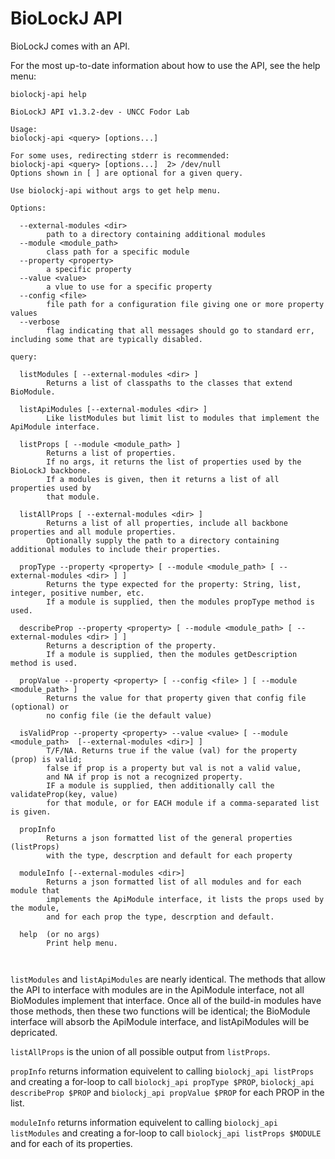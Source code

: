 # BioLockJ API                                      
                                      
BioLockJ comes with an API.                                      
                                      
For the most up-to-date information about how to use the API, see the help menu:                                      
                   
                   
`biolockj-api help`                   
                   
```                   
BioLockJ API v1.3.2-dev - UNCC Fodor Lab                   
                   
Usage:                   
biolockj-api <query> [options...]                   
                   
For some uses, redirecting stderr is recommended:                   
biolockj-api <query> [options...]  2> /dev/null                   
Options shown in [ ] are optional for a given query.                   
                   
Use biolockj-api without args to get help menu.                   
                   
Options:                   
                   
  --external-modules <dir>                   
        path to a directory containing additional modules                   
  --module <module_path>                   
        class path for a specific module                   
  --property <property>                   
        a specific property                   
  --value <value>                   
        a vlue to use for a specific property                   
  --config <file>                   
        file path for a configuration file giving one or more property values                   
  --verbose                   
        flag indicating that all messages should go to standard err, including some that are typically disabled.                   
                   
query:                   
                   
  listModules [ --external-modules <dir> ]                   
        Returns a list of classpaths to the classes that extend BioModule.                   
                   
  listApiModules [--external-modules <dir> ]                   
        Like listModules but limit list to modules that implement the ApiModule interface.                   
                   
  listProps [ --module <module_path> ]                   
        Returns a list of properties.                   
        If no args, it returns the list of properties used by the BioLockJ backbone.                   
        If a modules is given, then it returns a list of all properties used by                   
        that module.                   
                   
  listAllProps [ --external-modules <dir> ]                   
        Returns a list of all properties, include all backbone properties and all module properties.                   
        Optionally supply the path to a directory containing additional modules to include their properties.                   
                   
  propType --property <property> [ --module <module_path> [ --external-modules <dir> ] ]                   
        Returns the type expected for the property: String, list, integer, positive number, etc.                   
        If a module is supplied, then the modules propType method is used.                   
                   
  describeProp --property <property> [ --module <module_path> [ --external-modules <dir> ] ]                   
        Returns a description of the property.                   
        If a module is supplied, then the modules getDescription method is used.                   
                   
  propValue --property <property> [ --config <file> ] [ --module <module_path> ]                   
        Returns the value for that property given that config file (optional) or                    
        no config file (ie the default value)                   
                   
  isValidProp --property <property> --value <value> [ --module <module_path>  [--external-modules <dir>] ]                   
        T/F/NA. Returns true if the value (val) for the property (prop) is valid;                   
        false if prop is a property but val is not a valid value,                   
        and NA if prop is not a recognized property.                   
        IF a module is supplied, then additionally call the validateProp(key, value)                   
        for that module, or for EACH module if a comma-separated list is given.                   
                   
  propInfo                   
        Returns a json formatted list of the general properties (listProps)                   
        with the type, descrption and default for each property                   
                   
  moduleInfo [--external-modules <dir>]                   
        Returns a json formatted list of all modules and for each module that                    
        implements the ApiModule interface, it lists the props used by the module,                   
        and for each prop the type, descrption and default.                   
                   
  help  (or no args)                   
        Print help menu.                   
                   
                   
```                   
                   
`listModules` and `listApiModules` are nearly identical.  The methods that allow the API to interface with modules are in the ApiModule interface, not all BioModules implement that interface.  Once all of the build-in modules have those methods, then these two functions will be identical; the BioModule interface will absorb the ApiModule interface, and listApiModules will be depricated.                   
                   
`listAllProps` is the union of all possible output from `listProps`.                   
                   
`propInfo` returns information equivelent to calling `biolockj_api listProps` and creating a for-loop to call `biolockj_api propType $PROP`, `biolockj_api describeProp $PROP` and `biolockj_api propValue $PROP` for each PROP in the list.                   
                   
`moduleInfo` returns information equivelent to calling `biolockj_api listModules` and creating a for-loop to call `biolockj_api listProps $MODULE` and for each of its properties.                   
